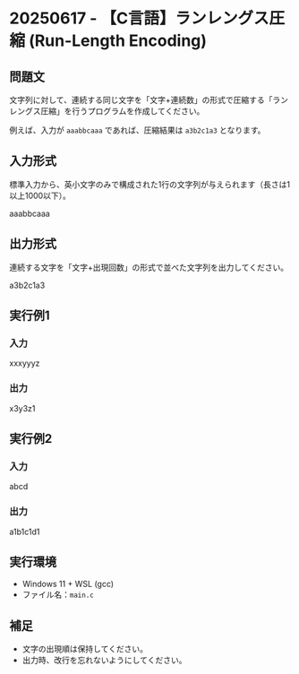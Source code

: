 # 20250617 - 【C言語】ランレングス圧縮 (Run-Length Encoding)

## 問題文

文字列に対して、連続する同じ文字を「文字+連続数」の形式で圧縮する「ランレングス圧縮」を行うプログラムを作成してください。

例えば、入力が `aaabbcaaa` であれば、圧縮結果は `a3b2c1a3` となります。

## 入力形式

標準入力から、英小文字のみで構成された1行の文字列が与えられます（長さは1以上1000以下）。

aaabbcaaa


## 出力形式

連続する文字を「文字+出現回数」の形式で並べた文字列を出力してください。

a3b2c1a3



## 実行例1

### 入力
xxxyyyz



### 出力
x3y3z1



## 実行例2

### 入力
abcd



### 出力
a1b1c1d1



## 実行環境

- Windows 11 + WSL (gcc)
- ファイル名：`main.c`

## 補足

- 文字の出現順は保持してください。
- 出力時、改行を忘れないようにしてください。